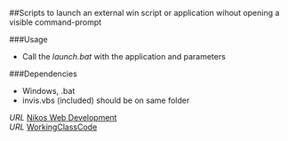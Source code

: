 ##Scripts to launch an external win script or application wihout opening a visible command-prompt

###Usage

* Call the *launch.bat* with the application and parameters

###Dependencies

* Windows, .bat
* invis.vbs (included) should be on same folder


*URL* [Nikos Web Development](http://nikos-web-development.netai.net/ "Nikos Web Development")  
*URL* [WorkingClassCode](http://workingclasscode.uphero.com/ "Working Class Code")  

